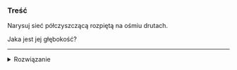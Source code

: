 ### Treść
Narysuj sieć półczyszczącą rozpiętą na ośmiu drutach. 

Jaka jest jej głębokość?

------
<details><summary>Rozwiązanie</summary>
<p>
    
Pierwsze pytanie [link](https://github.com/ithrasil/AiSD/blob/master/egzaminy/CZ%201/2010/zasadniczy/20.png)

głębokość: 1, ponieważ możemy wykonać operację porównania w każdym z komparatorów równolegle(nie ma kolizji)
